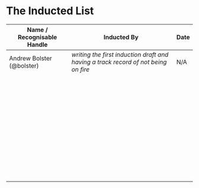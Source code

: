 # The Inducted List

| Name / Recognisable Handle | Inducted By                                                  | Date |
| -------------------------- | ------------------------------------------------------------ | ---- |
| Andrew Bolster (@bolster)  | _writing the first induction draft and having a track record of not being on fire_ | N/A  |
|                            |                                                              |      |
|                            |                                                              |      |
|                            |                                                              |      |
|                            |                                                              |      |
|                            |                                                              |      |
|                            |                                                              |      |
|                            |                                                              |      |
|                            |                                                              |      |
|                            |                                                              |      |
|                            |                                                              |      |
|                            |                                                              |      |
|                            |                                                              |      |
|                            |                                                              |      |
|                            |                                                              |      |
|                            |                                                              |      |
|                            |                                                              |      |
|                            |                                                              |      |
|                            |                                                              |      |
|                            |                                                              |      |
|                            |                                                              |      |
|                            |                                                              |      |
|                            |                                                              |      |
|                            |                                                              |      |
|                            |                                                              |      |
|                            |                                                              |      |
|                            |                                                              |      |
|                            |                                                              |      |
|                            |                                                              |      |
|                            |                                                              |      |
|                            |                                                              |      |
|                            |                                                              |      |
|                            |                                                              |      |
|                            |                                                              |      |
|                            |                                                              |      |
|                            |                                                              |      |
|                            |                                                              |      |
|                            |                                                              |      |
|                            |                                                              |      |
|                            |                                                              |      |
|                            |                                                              |      |
|                            |                                                              |      |
|                            |                                                              |      |
|                            |                                                              |      |
|                            |                                                              |      |
|                            |                                                              |      |
|                            |                                                              |      |
|                            |                                                              |      |
|                            |                                                              |      |

